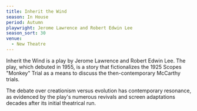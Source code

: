 ```yaml
---
title: Inherit the Wind
season: In House
period: Autumn
playwright: Jerome Lawrence and Robert Edwin Lee
season_sort: 30
venue:
  - New Theatre
---
```


Inherit the Wind is a play by Jerome Lawrence and Robert Edwin Lee. The play, which debuted in 1955, is a story that fictionalizes the 1925 Scopes "Monkey" Trial as a means to discuss the then-contemporary McCarthy trials.

The debate over creationism versus evolution has contemporary resonance, as evidenced by the play's numerous revivals and screen adaptations decades after its initial theatrical run.
